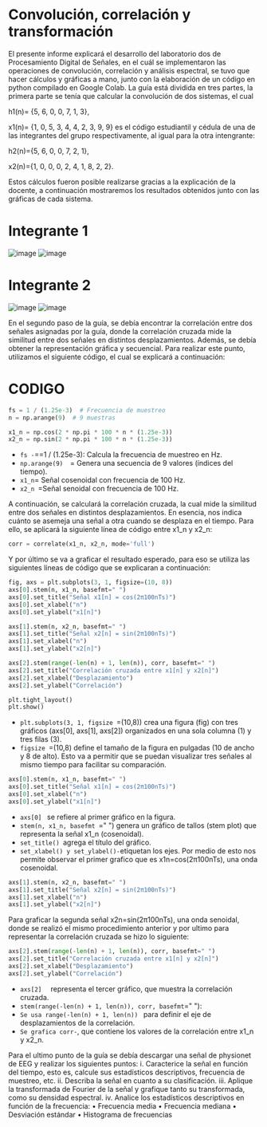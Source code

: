 # Convolución, correlación y transformación
El presente informe explicará el desarrollo del laboratorio dos de Procesamiento Digital de Señales, en el cuál se implementaron las operaciones de convolución, correlación y análisis espectral, se tuvo que hacer cálculos y gráficas a mano, junto con la elaboración de un código en python compilado en Google Colab.
La guía está dividida en tres partes, la primera parte  se tenía que calcular la convolución de dos sistemas, el cual

h1(n)= {5, 6, 0, 0, 7, 1, 3}, 

x1(n)= {1, 0, 5, 3, 4, 4, 2, 3, 9, 9} es el código estudiantil y cédula  de una de las integrantes del grupo respectivamente, al igual para la otra intengrante:

h2(n)={5, 6, 0, 0, 7, 2, 1}, 

x2(n)={1, 0, 0, 0, 2, 4, 1, 8, 2, 2}.

Estos cálculos fueron posible realizarse gracias a la explicación de la docente, a continuación mostraremos los resultados obtenidos junto con las gráficas de cada sistema.
# Integrante 1
![image](https://github.com/user-attachments/assets/cc6dee0f-825c-4bf1-9e52-0e5c532c8243)
![image](https://github.com/user-attachments/assets/bf065dee-ed25-40ed-9935-e1e731be26f5)


# Integrante 2
![image](https://github.com/user-attachments/assets/74e5d430-629c-490d-bfb2-5c095d896caf)
![image](https://github.com/user-attachments/assets/f335a4e5-34ad-4e0d-b391-3446d14ed2a1)

En el segundo paso de la guía, se debía encontrar la correlación entre dos señales asignadas por la guía, donde la correlación cruzada mide la similitud entre dos señales en distintos desplazamientos. Además, se debía obtener la representación gráfica y secuencial. Para realizar este punto, utilizamos el siguiente código, el cual se explicará a continuación:

# CODIGO
```Python
fs = 1 / (1.25e-3)  # Frecuencia de muestreo
n = np.arange(9)  # 9 muestras

x1_n = np.cos(2 * np.pi * 100 * n * (1.25e-3))
x2_n = np.sin(2 * np.pi * 100 * n * (1.25e-3))
```
- `fs -`==1 / (1.25e-3): Calcula la frecuencia de muestreo en Hz.
 - `np.arange(9)  `= Genera una secuencia de 9 valores (índices del tiempo).
- ` x1_n `= Señal cosenoidal con frecuencia de 100 Hz.
- `x2_n `=Señal senoidal con frecuencia de 100 Hz.

A continuación, se calculará la correlación cruzada, la cual mide la similitud entre dos señales en distintos desplazamientos. En esencia, nos indica cuánto se asemeja una señal a otra cuando se desplaza en el tiempo. Para ello, se aplicará la siguiente línea de código entre x1_n y x2_n:
```Python
corr = correlate(x1_n, x2_n, mode='full')
```
Y por último se va a graficar el resultado esperado, para eso se utiliza las siguientes líneas de código que se explicaran a continuación:
```Python
fig, axs = plt.subplots(3, 1, figsize=(10, 8))
axs[0].stem(n, x1_n, basefmt=" ")
axs[0].set_title("Señal x1[n] = cos(2π100nTs)")
axs[0].set_xlabel("n")
axs[0].set_ylabel("x1[n]")

axs[1].stem(n, x2_n, basefmt=" ")
axs[1].set_title("Señal x2[n] = sin(2π100nTs)")
axs[1].set_xlabel("n")
axs[1].set_ylabel("x2[n]")

axs[2].stem(range(-len(n) + 1, len(n)), corr, basefmt=" ")
axs[2].set_title("Correlación cruzada entre x1[n] y x2[n]")
axs[2].set_xlabel("Desplazamiento")
axs[2].set_ylabel("Correlación")

plt.tight_layout()
plt.show()
```
- `plt.subplots(3, 1, figsize `=(10,8)) crea una figura (fig) con tres gráficos (axs[0], axs[1], axs[2]) organizados en una sola columna (1) y tres filas (3).
- `figsize `=(10,8) define el tamaño de la figura en pulgadas (10 de ancho y 8 de alto).
Esto va a permitir que se puedan visualizar tres señales al mismo tiempo para facilitar su comparación.
```Python
axs[0].stem(n, x1_n, basefmt=" ")
axs[0].set_title("Señal x1[n] = cos(2π100nTs)")
axs[0].set_xlabel("n")
axs[0].set_ylabel("x1[n]")
```
- `axs[0] ` se refiere al primer gráfico en la figura.
- `stem(n, x1_n, basefmt `=" ") genera un gráfico de tallos (stem plot) que representa la señal x1_n (cosenoidal).
- `set_title() `agrega el título del gráfico.
- `set_xlabel() y set_ylabel()-`etiquetan los ejes.
Por medio de esto nos permite observar el primer grafico que es x1n=cos(2π100nTs), una onda cosenoidal.
```Python
axs[1].stem(n, x2_n, basefmt=" ")
axs[1].set_title("Señal x2[n] = sin(2π100nTs)")
axs[1].set_xlabel("n")
axs[1].set_ylabel("x2[n]")
```
Para graficar la segunda señal x2n=sin(2π100nTs), una onda senoidal, donde se realizó el mismo procedimiento anterior y por ultimo para representar la correlación cruzada se hizo lo siguiente:
```Python
axs[2].stem(range(-len(n) + 1, len(n)), corr, basefmt=" ")
axs[2].set_title("Correlación cruzada entre x1[n] y x2[n]")
axs[2].set_xlabel("Desplazamiento")
axs[2].set_ylabel("Correlación")
```
- `axs[2]  ` representa el tercer gráfico, que muestra la correlación cruzada.
- ` stem(range(-len(n) + 1, len(n)), corr, basefmt `=" "):
- `Se usa range(-len(n) + 1, len(n)) ` para definir el eje de desplazamientos de la correlación.
- `Se grafica corr-`, que contiene los valores de la correlación entre x1_n y x2_n.
  

Para el ultimo punto de la guía se debía descargar una señal de physionet de EEG y realizar los siguientes puntos:
i. Caracterice la señal en función del tiempo, esto es, calcule sus estadísticos descriptivos, frecuencia de muestreo, etc.
ii. Describa la señal en cuanto a su clasificación. 
iii. Aplique la transformada de Fourier de la señal y grafique tanto su transformada, como su densidad espectral. 
iv. Analice los estadísticos descriptivos en función de la frecuencia:
      • Frecuencia media
      • Frecuencia mediana
      • Desviación estándar
      • Histograma de frecuencias



